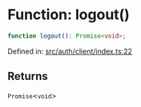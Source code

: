 # Function: logout()

```ts
function logout(): Promise<void>;
```

Defined in: [src/auth/client/index.ts:22](https://github.com/modelence/modelence/blob/547809fbbcff63781846ff984ba0b041aed1344a/packages/modelence/src/auth/client/index.ts#L22)

## Returns

`Promise`\<`void`\>
